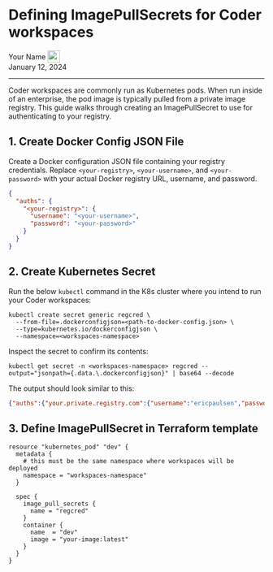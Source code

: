 # Defining ImagePullSecrets for Coder workspaces

<div>
  <a href="https://github.com/ericpaulsen" style="text-decoration: none; color: inherit;">
    <span style="vertical-align:middle;">Your Name</span>
    <img src="https://github.com/ericpaulsen.png" width="24px" height="24px" style="vertical-align:middle; margin: 0px;"/>
  </a>
</div>
January 12, 2024

---

Coder workspaces are commonly run as Kubernetes pods. When run inside of an enterprise,
the pod image is typically pulled from a private image registry. This guide walks
through creating an ImagePullSecret to use for authenticating to your registry.

## 1. Create Docker Config JSON File

Create a Docker configuration JSON file containing your registry credentials.
Replace `<your-registry>`, `<your-username>`, and `<your-password>` with your
actual Docker registry URL, username, and password.

```json
{
  "auths": {
    "<your-registry>": {
      "username": "<your-username>",
      "password": "<your-password>"
    }
  }
}
```

## 2. Create Kubernetes Secret

Run the below `kubectl` command in the K8s cluster where you intend to run your Coder
workspaces:

```console
kubectl create secret generic regcred \
  --from-file=.dockerconfigjson=<path-to-docker-config.json> \
  --type=kubernetes.io/dockerconfigjson \
  --namespace=<workspaces-namespace>
```

Inspect the secret to confirm its contents:

```console
kubectl get secret -n <workspaces-namespace> regcred --output="jsonpath={.data.\.dockerconfigjson}" | base64 --decode
```

The output should look similar to this:

```json
{"auths":{"your.private.registry.com":{"username":"ericpaulsen","password":"xxxx","auth":"c3R...zE2"}}}
```

## 3. Define ImagePullSecret in Terraform template

```hcl
resource "kubernetes_pod" "dev" {
  metadata {
    # this must be the same namespace where workspaces will be deployed
    namespace = "workspaces-namespace"
  }

  spec {
    image_pull_secrets {
      name = "regcred"
    }
    container {
      name  = "dev"
      image = "your-image:latest"
    }
  }
}
```

